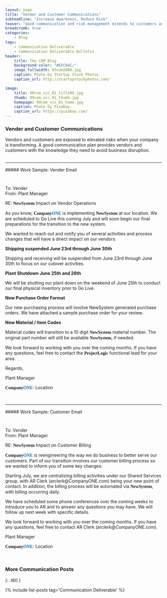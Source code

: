 ```yaml
---
layout: page
title: "Vender and Customer Communications"
subheadline: "Increase Awareness, Reduce Risk"
teaser: "Good communication and risk management extends to customers and vendors."
breadcrumb: true
categories:
    - Blog
tags:
    - Communication Deliverable
    - Communication Deliverable Bulletin
header:
    title: The COM Blog
    background-color: "#EFC94C;"
    image_fullwidth: 03com2000.jpg
    caption: Photo by Startup Stock Photos.
    caption_url: http://startupstockphotos.com/

image:
    title: 99com_vcc_01_title99.jpg
    thumb: 99com_vcc_01_thumb.jpg
    homepage: 99com_vcc_01_home.jpg
    caption: Photo by Pixabay.
    caption_url: https://pixabay.com/
---
```


### Vender and Customer Communications
Vendors and customers are exposed to elevated risks when your company is transforming. A good communication plan provides vendors and customers with the knowledge they need to avoid business disruption.  
<br>
<hr>
##### Work Sample: Vender Email
<br>
<div class="row" >
  <div class="medium-12 columns t30">
    <p class="show-for-small-only"><img src="{{ site.urlimg }}99com_vcc_01_email_sm.jpg" alt=""></p>
    <p class="show-for-medium-up"><img src="{{ site.urlimg }}99com_vcc_01_email_lg.jpg" alt=""></p>
  </div>
</div>
<p></p>
<p style="margin:0;">To: Vender</p>
<p style="margin:0;">From: Plant Manager</p>
<p>RE: <span style="font-family: Times; font-weight: bold">NewSystem</span> Impact on Vendor Operations</p>

<p>As you know, <span style="font-family: Times; font-weight: bold">Company</span><span style="font-family: Times; font-weight: bold; color:rgb(0, 112, 192)">ONE</span> is implementing <span style="font-family: Times; font-weight: bold">NewSystem</span> at our location. We are scheduled to Go Live this coming July and will soon begin our final preparations for the transition to the new system.</p>

<p>We wanted to reach out and notify you of several activities and process changes that will have a direct impact on our vendors:</p>

<p style="margin:0;"><b>Shipping suspended June 23rd through June 30th</b></p>
<p>Shipping and receiving will be suspended from June 23rd through June 30th to focus on our cutover activities.</p>

<p style="margin:0;"><b>Plant Shutdown June 25th and 26th</b></p>
<p>We will be shutting our plant down on the weekend of June 25th to conduct our final physical inventory prior to Go Live.</p>

<p style="margin:0;"><b>New Purchase Order Format</b></p>
<p>Our new purchasing process will involve NewSystem generated purchase orders. We have attached a sample purchase order for your review.</p>

<p style="margin:0;"><b>New Material / Item Codes</b></p>
<p>Material codes will transition to a 10 digit <span style="font-family: Times; font-weight: bold">NewSystem</span> material number. The original part number will still be available <span style="font-family: Times; font-weight: bold">NewSystem</span>, if needed.</p>

<p>We look forward to working with you over the coming months. If you have any questions, feel free to contact the <span style="font-family: Times; font-weight: bold"> ProjectLogic</span> functional lead for your area.</p>

<p>Regards,</p>

<p style="margin:0;">Plant Manager</p>
<p><span style="font-family: Times; font-weight: bold">Company</span><span style="font-family: Times; font-weight: bold; color:rgb(0, 112, 192)">ONE</span>: Location</p>
<br>
<hr>
##### Work Sample: Customer Email
<br>
<div class="row" >
  <div class="medium-12 columns t30">
    <p class="show-for-small-only"><img src="{{ site.urlimg }}99com_vcc_01_email_sm.jpg" alt=""></p>
    <p class="show-for-medium-up"><img src="{{ site.urlimg }}99com_vcc_01_email_lg.jpg" alt=""></p>
  </div>
</div>
<p></p>
<p style="margin:0;">To: Vender</p>
<p style="margin:0;">From: Plant Manager</p>
<p>RE: <span style="font-family: Times; font-weight: bold">NewSystem</span> Impact on Customer Billing</p>

<p><span style="font-family: Times; font-weight: bold">Company</span><span style="font-family: Times; font-weight: bold; color:rgb(0, 112, 192)">ONE</span> is reengineering the way we do business to better serve our customers. Part of our transition involves our customer billing process so we wanted to inform you of some key changes.</p>

<p>Starting July, we are centralizing billing activities under our Shared Services group, with AR Clerk (arclerk@CompanyONE.com) being your new point of contact. In addition, the billing process will be automated via <span style="font-family: Times; font-weight: bold">NewSystem</span>, with billing occurring daily.</p>

<p>We have scheduled some phone conferences over the coming weeks to introduce you to AR and to answer any questions you may have. We will follow up next week with specific details.</p>

<p>We look forward to working with you over the coming months. If you have any questions, feel free to contact AR Clerk (arclerk@CompanyONE.com).</p>

<p style="margin:0;">Plant Manager</p>
<p><span style="font-family: Times; font-weight: bold">Company</span><span style="font-family: Times; font-weight: bold; color:rgb(0, 112, 192)">ONE</span>: Location</p>

<br>


### More Communication Posts
{: .t60 }

{% include list-posts tag='Communication Deliverable' %}
